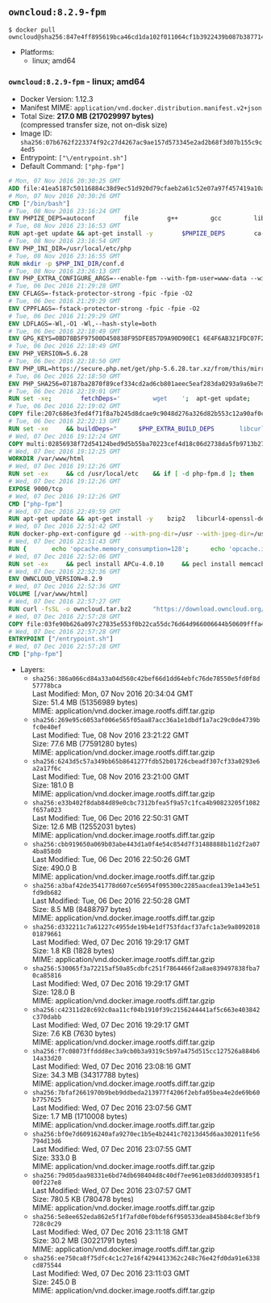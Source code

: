 ## `owncloud:8.2.9-fpm`

```console
$ docker pull owncloud@sha256:847e4ff895619bca46cd1da102f011064cf1b3922439b087b38771461e34ea99
```

-	Platforms:
	-	linux; amd64

### `owncloud:8.2.9-fpm` - linux; amd64

-	Docker Version: 1.12.3
-	Manifest MIME: `application/vnd.docker.distribution.manifest.v2+json`
-	Total Size: **217.0 MB (217029997 bytes)**  
	(compressed transfer size, not on-disk size)
-	Image ID: `sha256:07b6762f223374f92c27d4267ac9ae157d573345e2ad2b68f3d07b155c9c4ed5`
-	Entrypoint: `["\/entrypoint.sh"]`
-	Default Command: `["php-fpm"]`

```dockerfile
# Mon, 07 Nov 2016 20:30:25 GMT
ADD file:41ea5187c50116884c38d9ec51d920d79cfaeb2a61c52e07a97f457419a10a4f in / 
# Mon, 07 Nov 2016 20:30:26 GMT
CMD ["/bin/bash"]
# Tue, 08 Nov 2016 23:16:24 GMT
ENV PHPIZE_DEPS=autoconf 		file 		g++ 		gcc 		libc-dev 		make 		pkg-config 		re2c
# Tue, 08 Nov 2016 23:16:53 GMT
RUN apt-get update && apt-get install -y 		$PHPIZE_DEPS 		ca-certificates 		curl 		libedit2 		libsqlite3-0 		libxml2 		xz-utils 	--no-install-recommends && rm -r /var/lib/apt/lists/*
# Tue, 08 Nov 2016 23:16:54 GMT
ENV PHP_INI_DIR=/usr/local/etc/php
# Tue, 08 Nov 2016 23:16:55 GMT
RUN mkdir -p $PHP_INI_DIR/conf.d
# Tue, 08 Nov 2016 23:26:13 GMT
ENV PHP_EXTRA_CONFIGURE_ARGS=--enable-fpm --with-fpm-user=www-data --with-fpm-group=www-data
# Tue, 06 Dec 2016 21:29:28 GMT
ENV CFLAGS=-fstack-protector-strong -fpic -fpie -O2
# Tue, 06 Dec 2016 21:29:29 GMT
ENV CPPFLAGS=-fstack-protector-strong -fpic -fpie -O2
# Tue, 06 Dec 2016 21:29:29 GMT
ENV LDFLAGS=-Wl,-O1 -Wl,--hash-style=both
# Tue, 06 Dec 2016 22:18:49 GMT
ENV GPG_KEYS=0BD78B5F97500D450838F95DFE857D9A90D90EC1 6E4F6AB321FDC07F2C332E3AC2BF0BC433CFC8B3
# Tue, 06 Dec 2016 22:18:49 GMT
ENV PHP_VERSION=5.6.28
# Tue, 06 Dec 2016 22:18:50 GMT
ENV PHP_URL=https://secure.php.net/get/php-5.6.28.tar.xz/from/this/mirror PHP_ASC_URL=https://secure.php.net/get/php-5.6.28.tar.xz.asc/from/this/mirror
# Tue, 06 Dec 2016 22:18:50 GMT
ENV PHP_SHA256=07187ba2870f89cef334cd2ad6cb801aeec5eaf283da0293a9a6be75d6786d11 PHP_MD5=1e01c66b2e67ab3b56a6180ee560fe4c
# Tue, 06 Dec 2016 22:19:01 GMT
RUN set -xe; 		fetchDeps=' 		wget 	'; 	apt-get update; 	apt-get install -y --no-install-recommends $fetchDeps; 	rm -rf /var/lib/apt/lists/*; 		mkdir -p /usr/src; 	cd /usr/src; 		wget -O php.tar.xz "$PHP_URL"; 		if [ -n "$PHP_SHA256" ]; then 		echo "$PHP_SHA256 *php.tar.xz" | sha256sum -c -; 	fi; 	if [ -n "$PHP_MD5" ]; then 		echo "$PHP_MD5 *php.tar.xz" | md5sum -c -; 	fi; 		if [ -n "$PHP_ASC_URL" ]; then 		wget -O php.tar.xz.asc "$PHP_ASC_URL"; 		export GNUPGHOME="$(mktemp -d)"; 		for key in $GPG_KEYS; do 			gpg --keyserver ha.pool.sks-keyservers.net --recv-keys "$key"; 		done; 		gpg --batch --verify php.tar.xz.asc php.tar.xz; 		rm -r "$GNUPGHOME"; 	fi; 		apt-get purge -y --auto-remove $fetchDeps
# Tue, 06 Dec 2016 22:19:02 GMT
COPY file:207c686e3fed4f71f8a7b245d8dcae9c9048d276a326d82b553c12a90af0c0ca in /usr/local/bin/ 
# Tue, 06 Dec 2016 22:22:13 GMT
RUN set -xe 	&& buildDeps=" 		$PHP_EXTRA_BUILD_DEPS 		libcurl4-openssl-dev 		libedit-dev 		libsqlite3-dev 		libssl-dev 		libxml2-dev 	" 	&& apt-get update && apt-get install -y $buildDeps --no-install-recommends && rm -rf /var/lib/apt/lists/* 		&& docker-php-source extract 	&& cd /usr/src/php 	&& ./configure 		--with-config-file-path="$PHP_INI_DIR" 		--with-config-file-scan-dir="$PHP_INI_DIR/conf.d" 				--disable-cgi 				--enable-ftp 		--enable-mbstring 		--enable-mysqlnd 				--with-curl 		--with-libedit 		--with-openssl 		--with-zlib 				$PHP_EXTRA_CONFIGURE_ARGS 	&& make -j "$(nproc)" 	&& make install 	&& { find /usr/local/bin /usr/local/sbin -type f -executable -exec strip --strip-all '{}' + || true; } 	&& make clean 	&& docker-php-source delete 		&& apt-get purge -y --auto-remove -o APT::AutoRemove::RecommendsImportant=false $buildDeps
# Wed, 07 Dec 2016 19:12:24 GMT
COPY multi:02856938f72d54124bed9d5b55ba70223cef4d18c06d2738da5fb9713b27e77b in /usr/local/bin/ 
# Wed, 07 Dec 2016 19:12:25 GMT
WORKDIR /var/www/html
# Wed, 07 Dec 2016 19:12:26 GMT
RUN set -ex 	&& cd /usr/local/etc 	&& if [ -d php-fpm.d ]; then 		sed 's!=NONE/!=!g' php-fpm.conf.default | tee php-fpm.conf > /dev/null; 		cp php-fpm.d/www.conf.default php-fpm.d/www.conf; 	else 		mkdir php-fpm.d; 		cp php-fpm.conf.default php-fpm.d/www.conf; 		{ 			echo '[global]'; 			echo 'include=etc/php-fpm.d/*.conf'; 		} | tee php-fpm.conf; 	fi 	&& { 		echo '[global]'; 		echo 'error_log = /proc/self/fd/2'; 		echo; 		echo '[www]'; 		echo '; if we send this to /proc/self/fd/1, it never appears'; 		echo 'access.log = /proc/self/fd/2'; 		echo; 		echo 'clear_env = no'; 		echo; 		echo '; Ensure worker stdout and stderr are sent to the main error log.'; 		echo 'catch_workers_output = yes'; 	} | tee php-fpm.d/docker.conf 	&& { 		echo '[global]'; 		echo 'daemonize = no'; 		echo; 		echo '[www]'; 		echo 'listen = [::]:9000'; 	} | tee php-fpm.d/zz-docker.conf
# Wed, 07 Dec 2016 19:12:26 GMT
EXPOSE 9000/tcp
# Wed, 07 Dec 2016 19:12:26 GMT
CMD ["php-fpm"]
# Wed, 07 Dec 2016 22:49:59 GMT
RUN apt-get update && apt-get install -y 	bzip2 	libcurl4-openssl-dev 	libfreetype6-dev 	libicu-dev 	libjpeg-dev 	libldap2-dev 	libmcrypt-dev 	libmemcached-dev 	libpng12-dev 	libpq-dev 	libxml2-dev 	&& rm -rf /var/lib/apt/lists/*
# Wed, 07 Dec 2016 22:51:42 GMT
RUN docker-php-ext-configure gd --with-png-dir=/usr --with-jpeg-dir=/usr 	&& docker-php-ext-configure ldap --with-libdir=lib/x86_64-linux-gnu/ 	&& docker-php-ext-install exif gd intl ldap mbstring mcrypt mysql opcache pdo_mysql pdo_pgsql pgsql zip
# Wed, 07 Dec 2016 22:51:43 GMT
RUN { 		echo 'opcache.memory_consumption=128'; 		echo 'opcache.interned_strings_buffer=8'; 		echo 'opcache.max_accelerated_files=4000'; 		echo 'opcache.revalidate_freq=60'; 		echo 'opcache.fast_shutdown=1'; 		echo 'opcache.enable_cli=1'; 	} > /usr/local/etc/php/conf.d/opcache-recommended.ini
# Wed, 07 Dec 2016 22:52:06 GMT
RUN set -ex 	&& pecl install APCu-4.0.10 	&& pecl install memcached-2.2.0 	&& pecl install redis-2.2.8 	&& docker-php-ext-enable apcu memcached redis
# Wed, 07 Dec 2016 22:52:36 GMT
ENV OWNCLOUD_VERSION=8.2.9
# Wed, 07 Dec 2016 22:52:36 GMT
VOLUME [/var/www/html]
# Wed, 07 Dec 2016 22:57:27 GMT
RUN curl -fsSL -o owncloud.tar.bz2 		"https://download.owncloud.org/community/owncloud-${OWNCLOUD_VERSION}.tar.bz2" 	&& curl -fsSL -o owncloud.tar.bz2.asc 		"https://download.owncloud.org/community/owncloud-${OWNCLOUD_VERSION}.tar.bz2.asc" 	&& export GNUPGHOME="$(mktemp -d)" 	&& gpg --keyserver ha.pool.sks-keyservers.net --recv-keys E3036906AD9F30807351FAC32D5D5E97F6978A26 	&& gpg --batch --verify owncloud.tar.bz2.asc owncloud.tar.bz2 	&& rm -r "$GNUPGHOME" owncloud.tar.bz2.asc 	&& tar -xjf owncloud.tar.bz2 -C /usr/src/ 	&& rm owncloud.tar.bz2
# Wed, 07 Dec 2016 22:57:28 GMT
COPY file:03fe90b626a097c27835e553f0b22ca55dc76d64d966006644b50609fffa4161 in /entrypoint.sh 
# Wed, 07 Dec 2016 22:57:28 GMT
ENTRYPOINT ["/entrypoint.sh"]
# Wed, 07 Dec 2016 22:57:28 GMT
CMD ["php-fpm"]
```

-	Layers:
	-	`sha256:386a066cd84a33a04d560c42bef66d1dd64ebfc76de78550e5fd0f8d57778bca`  
		Last Modified: Mon, 07 Nov 2016 20:34:04 GMT  
		Size: 51.4 MB (51356989 bytes)  
		MIME: application/vnd.docker.image.rootfs.diff.tar.gzip
	-	`sha256:269e95c6053af006e565f05aa87acc36a1e1dbdf1a7ac29c0de4739bfc0e40ef`  
		Last Modified: Tue, 08 Nov 2016 23:21:22 GMT  
		Size: 77.6 MB (77591280 bytes)  
		MIME: application/vnd.docker.image.rootfs.diff.tar.gzip
	-	`sha256:6243d5c57a349bb65b8641277fdb52b01726cbeadf307cf33a0293e6a2a17f6c`  
		Last Modified: Tue, 08 Nov 2016 23:21:00 GMT  
		Size: 181.0 B  
		MIME: application/vnd.docker.image.rootfs.diff.tar.gzip
	-	`sha256:e33b402f8dab84d89e0cbc7312bfea5f9a57c1fca4b90823205f1082f657a023`  
		Last Modified: Tue, 06 Dec 2016 22:50:31 GMT  
		Size: 12.6 MB (12552031 bytes)  
		MIME: application/vnd.docker.image.rootfs.diff.tar.gzip
	-	`sha256:cbb919650a069b03abe443d1a0f4e54c854d7f31488888b11d2f2a074ba858d0`  
		Last Modified: Tue, 06 Dec 2016 22:50:26 GMT  
		Size: 490.0 B  
		MIME: application/vnd.docker.image.rootfs.diff.tar.gzip
	-	`sha256:a3baf42de3541778d607ce56954f095300c2285aacdea139e1a43e51fd9db682`  
		Last Modified: Tue, 06 Dec 2016 22:50:28 GMT  
		Size: 8.5 MB (8488797 bytes)  
		MIME: application/vnd.docker.image.rootfs.diff.tar.gzip
	-	`sha256:d332211c7a61227c4955de19b4e1df753fdacf37afc1a3e9a809201801879661`  
		Last Modified: Wed, 07 Dec 2016 19:29:17 GMT  
		Size: 1.8 KB (1828 bytes)  
		MIME: application/vnd.docker.image.rootfs.diff.tar.gzip
	-	`sha256:530065f3a72215af50a85cdbfc251f7864466f2a8ae839497838fba70ca85816`  
		Last Modified: Wed, 07 Dec 2016 19:29:17 GMT  
		Size: 128.0 B  
		MIME: application/vnd.docker.image.rootfs.diff.tar.gzip
	-	`sha256:c42311d28c692c0aa11cf04b1910f39c2156244441af5c663e403842c370dabb`  
		Last Modified: Wed, 07 Dec 2016 19:29:17 GMT  
		Size: 7.6 KB (7630 bytes)  
		MIME: application/vnd.docker.image.rootfs.diff.tar.gzip
	-	`sha256:f7c08073ffddd8ec3a9cb0b3a9319c5b97a475d515cc127526a884b614a33d20`  
		Last Modified: Wed, 07 Dec 2016 23:08:16 GMT  
		Size: 34.3 MB (34317788 bytes)  
		MIME: application/vnd.docker.image.rootfs.diff.tar.gzip
	-	`sha256:7bfaf2661970b9beb9ddbeda213977f4206f2ebfa05bea4e2de69b60b7757625`  
		Last Modified: Wed, 07 Dec 2016 23:07:56 GMT  
		Size: 1.7 MB (1710008 bytes)  
		MIME: application/vnd.docker.image.rootfs.diff.tar.gzip
	-	`sha256:bf0e7d60916240afa9270ec1b5e4b2441c70213d45d6aa302011fe56794d13d6`  
		Last Modified: Wed, 07 Dec 2016 23:07:55 GMT  
		Size: 333.0 B  
		MIME: application/vnd.docker.image.rootfs.diff.tar.gzip
	-	`sha256:79d05daa98331e6bd74db698404d8c40df7ee961e083ddd0309385f100f227e8`  
		Last Modified: Wed, 07 Dec 2016 23:07:57 GMT  
		Size: 780.5 KB (780478 bytes)  
		MIME: application/vnd.docker.image.rootfs.diff.tar.gzip
	-	`sha256:5e8ee652eda862e5f1f7afd0ef0bdef6f950533dea845b84c8ef3bf9728c0c29`  
		Last Modified: Wed, 07 Dec 2016 23:11:18 GMT  
		Size: 30.2 MB (30221791 bytes)  
		MIME: application/vnd.docker.image.rootfs.diff.tar.gzip
	-	`sha256:ee750ca8f75dfc4c1c27e16f4294413362c248c76e42fd0da91e6338cd875544`  
		Last Modified: Wed, 07 Dec 2016 23:11:03 GMT  
		Size: 245.0 B  
		MIME: application/vnd.docker.image.rootfs.diff.tar.gzip
